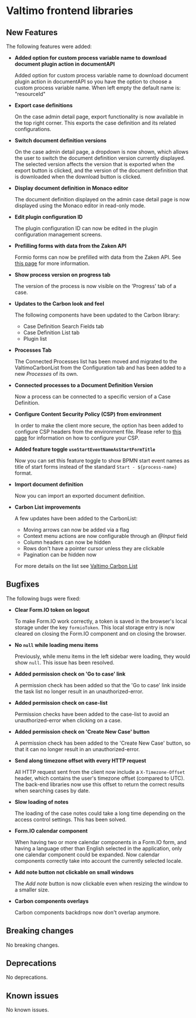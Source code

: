 # Valtimo frontend libraries

## New Features

The following features were added:

*   **Added option for custom process variable name to download document plugin action in documentAPI**

    Added option for custom process variable name to download document plugin action in documentAPI so you have the option to choose a custom process variable name. When left empty the default name is: "resourceId"
*   **Export case definitions**

    On the case admin detail page, export functionality is now available in the top right corner. This exports the case definition and its related configurations.
*   **Switch document definition versions**

    On the case admin detail page, a dropdown is now shown, which allows the user to switch the document definition version currently displayed. The selected version affects the version that is exported when the export button is clicked, and the version of the document definition that is downloaded when the download button is clicked.
*   **Display document definition in Monaco editor**

    The document definition displayed on the admin case detail page is now displayed using the Monaco editor in read-only mode.
*   **Edit plugin configuration ID**

    The plugin configuration ID can now be edited in the plugin configuration management screens.
*   **Prefilling forms with data from the Zaken API**

    Formio forms can now be prefilled with data from the Zaken API. See [this page](broken-reference) for more information.
*   **Show process version on progress tab**

    The version of the process is now visible on the 'Progress' tab of a case.
*   **Updates to the Carbon look and feel**

    The following components have been updated to the Carbon library:

    * Case Definition Search Fields tab
    * Case Definition List tab
    * Plugin list
*   **Processes Tab**

    The Connected Processes list has been moved and migrated to the ValtimoCarbonList from the Configuration tab and has been added to a new _Processes_ of its own.
*   **Connected processes to a Document Definition Version**

    Now a process can be connected to a specific version of a Case Definition.
*   **Configure Content Security Policy (CSP) from environment**

    In order to make the client more secure, the option has been added to configure CSP headers from the environment file. Please refer to [this page](../../../running-valtimo/application-configuration/content-security-policy.md) for information on how to configure your CSP.
*   **Added feature toggle `useStartEventNameAsStartFormTitle`**

    Now you can set this feature toggle to show BPMN start event names as title of start forms instead of the standard `Start - ${process-name}` format.
*   **Import document definition**

    Now you can import an exported document definition.
*   **Carbon List improvements**

    A few updates have been added to the CarbonList:

    * Moving arrows can now be added via a flag
    * Context menu actions are now configurable through an _@Input_ field
    * Column headers can now be hidden
    * Rows don't have a pointer cursor unless they are clickable
    * Pagination can be hidden now

    For more details on the list see [Valtimo Carbon List](../../../nog-een-plek-geven/reference/user-interface/valtimo-carbon-list.md)

## Bugfixes

The following bugs were fixed:

*   **Clear Form.IO token on logout**

    To make Form.IO work correctly, a token is saved in the browser's local storage under the key `formioToken`. This local storage entry is now cleared on closing the Form.IO component and on closing the browser.
*   **No `null` while loading menu items**

    Previously, while menu items in the left sidebar were loading, they would show `null`. This issue has been resolved.
*   **Added permission check on 'Go to case' link**

    A permission check has been added so that the 'Go to case' link inside the task list no longer result in an unauthorized-error.
*   **Added permission check on case-list**

    Permission checks have been added to the case-list to avoid an unauthorized-error when clicking on a case.
*   **Added permission check on 'Create New Case' button**

    A permission check has been added to the 'Create New Case' button, so that it can no longer result in an unauthorized-error.
*   **Send along timezone offset with every HTTP request**

    All HTTP request sent from the client now include a `X-Timezone-Offset` header, which contains the user's timezone offset (compared to UTC). The back-end libraries now use this offset to return the correct results when searching cases by date.
*   **Slow loading of notes**

    The loading of the case notes could take a long time depending on the access control settings. This has been solved.
*   **Form.IO calendar component**

    When having two or more calendar components in a Form.IO form, and having a language other than English selected in the application, only one calendar component could be expanded. Now calendar components correctly take into account the currently selected locale.
*   **Add note button not clickable on small windows**

    The _Add note_ button is now clickable even when resizing the window to a smaller size.
*   **Carbon components overlays**

    Carbon components backdrops now don't overlap anymore.

## Breaking changes

No breaking changes.

## Deprecations

No deprecations.

## Known issues

No known issues.

